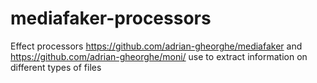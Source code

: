 # mediafaker-processors

Effect processors https://github.com/adrian-gheorghe/mediafaker and https://github.com/adrian-gheorghe/moni/ use to extract information on different types of files
